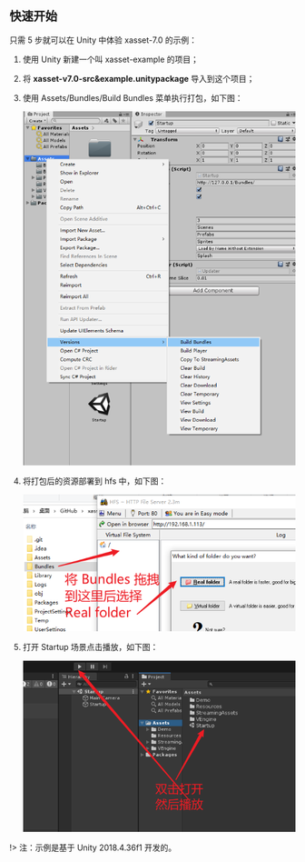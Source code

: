 <!-- docs/getstarted.md -->
## 快速开始

只需 5 步就可以在 Unity 中体验 xasset-7.0 的示例：

1. 使用 Unity 新建一个叫 xasset-example 的项目；

2. 将 **xasset-v7.0-src&example.unitypackage** 导入到这个项目；

3. 使用 Assets/Bundles/Build Bundles 菜单执行打包，如下图： 

   ![getstarted-build-bundles](res\getstarted-build-bundles.png)

4. 将打包后的资源部署到 hfs 中，如下图：

   ![getstarted-hfs](res\getstarted-hfs.png) 

5. 打开 Startup 场景点击播放，如下图：

   ![getstarted-startup-play](res\getstarted-startup-play.png)  

!> 注：示例是基于 Unity 2018.4.36f1 开发的。